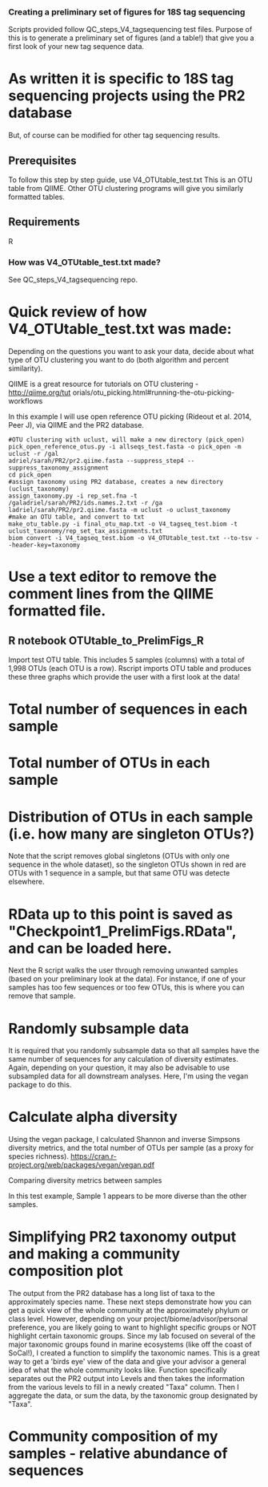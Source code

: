 ### Creating a preliminary set of figures for 18S tag sequencing
Scripts provided follow QC_steps_V4_tagsequencing test files. Purpose of this is to generate a preliminary set of figures (and a table!) that give you a first look of your new tag sequence data.
# As written it is specific to 18S tag sequencing projects using the PR2 database
But, of course can be modified for other tag sequencing results.

## Prerequisites
To follow this step by step guide, use V4_OTUtable_test.txt
This is an OTU table from QIIME. Other OTU clustering programs will give you similarly formatted tables.

## Requirements
R

### How was V4_OTUtable_test.txt made?
See QC_steps_V4_tagsequencing repo.
# Quick review of how V4_OTUtable_test.txt was made:
Depending on the questions you want to ask your data, decide about what type of 
OTU clustering you want to do (both algorithm and percent similarity).
 
QIIME is a great resource for tutorials on OTU clustering - http://qiime.org/tut
orials/otu_picking.html#running-the-otu-picking-workflows

In this example I will use open reference OTU picking (Rideout et al. 2014, Peer
J), via QIIME and the PR2 database.
```
#OTU clustering with uclust, will make a new directory (pick_open)
pick_open_reference_otus.py -i allseqs_test.fasta -o pick_open -m uclust -r /gal
adriel/sarah/PR2/pr2.qiime.fasta --suppress_step4 --suppress_taxonomy_assignment
cd pick_open
#assign taxonomy using PR2 database, creates a new directory (uclust_taxonomy)
assign_taxonomy.py -i rep_set.fna -t /galadriel/sarah/PR2/ids.names.2.txt -r /ga
ladriel/sarah/PR2/pr2.qiime.fasta -m uclust -o uclust_taxonomy
#make an OTU table, and convert to txt
make_otu_table.py -i final_otu_map.txt -o V4_tagseq_test.biom -t uclust_taxonomy/rep_set_tax_assignments.txt 
biom convert -i V4_tagseq_test.biom -o V4_OTUtable_test.txt --to-tsv --header-key=taxonomy
```
# Use a text editor to remove the comment lines from the QIIME formatted file.

## R notebook OTUtable_to_PrelimFigs_R

Import test OTU table. This includes 5 samples (columns) with a total of 1,998 OTUs (each OTU is a row). Rscript imports OTU table and produces these three graphs which provide the user with a first look at the data!


# Total number of sequences in each sample

# Total number of OTUs in each sample

# Distribution of OTUs in each sample (i.e. how many are singleton OTUs?)
Note that the script removes global singletons (OTUs with only one sequence in the whole dataset), so the singleton OTUs shown in red are OTUs with 1 sequence in a sample, but that same OTU was detecte elsewhere.

# RData up to this point is saved as "Checkpoint1_PrelimFigs.RData", and can be loaded here.

Next the R script walks the user through removing unwanted samples (based on your preliminary look at the data). For instance, if one of your samples has too few sequences or too few OTUs, this is where you can remove that sample.

# Randomly subsample data
It is required that you randomly subsample data so that all samples have the same number of sequences for any calculation of diversity estimates. Again, depending on your question, it may also be advisable to use subsampled data for all downstream analyses. Here, I'm using the vegan package to do this. 

# Calculate alpha diversity
Using the vegan package, I calculated Shannon and inverse Simpsons diversity metrics, and the total number of OTUs per sample (as a proxy for species richness).
https://cran.r-project.org/web/packages/vegan/vegan.pdf

Comparing diversity metrics between samples

In this test example, Sample 1 appears to be more diverse than the other samples.

# Simplifying PR2 taxonomy output and making a community composition plot 
The output from the PR2 database has a long list of taxa to the approximately species name. These next steps demonstrate how you can get a quick view of the whole community at the approximately phylum or class level. However, depending on your project/biome/advisor/personal preference, you are likely going to want to highlight specific groups or NOT highlight certain taxonomic groups. Since my lab focused on several of the major taxonomic groups found in marine ecosystems (like off the coast of SoCal!), I created a function to simplify the taxonomic names. This is a great way to get a 'birds eye' view of the data and give your advisor a general idea of what the whole community looks like.
Function specifically separates out the PR2 output into Levels and then takes the information from the various levels to fill in a newly created "Taxa" column. Then I aggregate the data, or sum the data, by the taxonomic group designated by "Taxa". 

# Community composition of my samples - relative abundance of sequences



